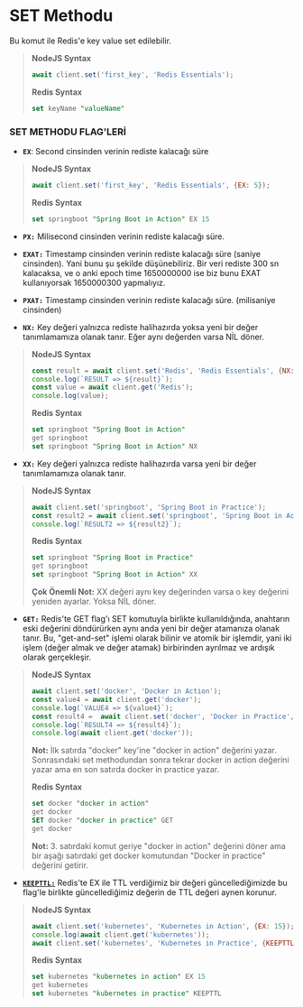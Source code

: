 # SET Methodu

Bu komut ile Redis'e key value set edilebilir.
> <b>NodeJS Syntax</b>
> ````javascript
> await client.set('first_key', 'Redis Essentials');
> ````
> <b>Redis Syntax</b>
> ````SQL
> set keyName "valueName"
>````

### SET METHODU FLAG'LERİ
* **`EX`**: Second cinsinden verinin rediste kalacağı süre

> <b>NodeJS Syntax</b>
> ````javascript
> await client.set('first_key', 'Redis Essentials', {EX: 5});
>````
> <b>Redis Syntax</b>
> ````SQL
> set springboot "Spring Boot in Action" EX 15
> ````

* **`PX:`** Milisecond cinsinden verinin rediste kalacağı süre.

* **`EXAT:`** Timestamp cinsinden verinin rediste kalacağı süre (saniye cinsinden). Yani bunu şu şekilde düşünebiliriz.
Bir veri rediste 300 sn kalacaksa, ve o anki epoch time 1650000000 ise biz bunu EXAT kullanıyorsak
1650000300 yapmalıyız.
* **`PXAT:`** Timestamp cinsinden verinin rediste kalacağı süre. (milisaniye cinsinden)
* **`NX:`** Key değeri yalnızca rediste halihazırda yoksa yeni bir değer tanımlamamıza olanak tanır.
Eğer aynı değerden varsa NİL döner.
> <b>NodeJS Syntax</b>
> ````javascript
> const result = await client.set('Redis', 'Redis Essentials', {NX: true});
> console.log(`RESULT => ${result}`);
> const value = await client.get('Redis');
> console.log(value);
> ````
> <b>Redis Syntax</b>
> ````SQL
> set springboot "Spring Boot in Action"
> get springboot
> set springboot "Spring Boot in Action" NX
> ````
* **`XX:`** Key değeri yalnızca rediste halihazırda varsa yeni bir değer tanımlamamıza olanak tanır.
> <b>NodeJS Syntax</b>
> ````javascript
> await client.set('springboot', 'Spring Boot in Practice');
> const result2 = await client.set('springboot', 'Spring Boot in Action', {XX: true});
> console.log(`RESULT2 => ${result2}`);
> ````
> <b>Redis Syntax</b>
> ````SQL
> set springboot "Spring Boot in Practice"
> get springboot
> set springboot "Spring Boot in Action" XX
> ````
> <b>Çok Önemli Not:</b> XX değeri aynı key değerinden varsa o key değerini yeniden ayarlar. Yoksa NİL döner.

* **`GET:`** Redis'te GET flag'ı SET komutuyla birlikte kullanıldığında, anahtarın eski değerini döndürürken aynı anda 
yeni bir değer atamanıza olanak tanır. Bu, "get-and-set" işlemi olarak bilinir ve atomik bir işlemdir, 
yani iki işlem (değer almak ve değer atamak) birbirinden ayrılmaz ve ardışık olarak gerçekleşir.
> <b>NodeJS Syntax</b>
> ````javascript
> await client.set('docker', 'Docker in Action');
> const value4 = await client.get('docker');
> console.log(`VALUE4 => ${value4}`);
> const result4 =  await client.set('docker', 'Docker in Practice', {GET: true});
> console.log(`RESULT4 => ${result4}`);
> console.log(await client.get('docker'));
> ````
> <b>Not:</b> İlk satırda "docker" key'ine "docker in action" değerini yazar. Sonrasındaki set methodundan sonra tekrar 
>docker in action değerini yazar ama en son satırda docker in practice yazar.
> 
> <b>Redis Syntax</b>
> ````SQL
> set docker "docker in action"
> get docker
> SET docker "docker in practice" GET
> get docker
> ````
> <b>Not:</b> 3. satırdaki komut geriye "docker in action" değerini döner ama bir aşağı satırdaki get docker
komutundan "Docker in practice" değerini getirir.
* <b><ins>`KEEPTTL:`</ins></b> Redis'te EX ile TTL verdiğimiz bir değeri güncellediğimizde bu flag'le birlikte
güncellediğimiz değerin de TTL değeri aynen korunur.
> <b>NodeJS Syntax</b>
> ````javascript
> await client.set('kubernetes', 'Kubernetes in Action', {EX: 15});
> console.log(await client.get('kubernetes'));
> await client.set('kubernetes', 'Kubernetes in Practice', {KEEPTTL: true});
> ````
> <b>Redis Syntax</b>
>`````SQL
> set kubernetes "kubernetes in action" EX 15
> get kubernetes
> set kubernetes "kubernetes in practice" KEEPTTL
>`````